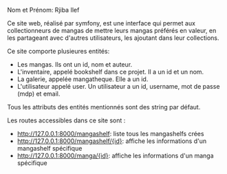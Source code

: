 Nom et Prénom: Rjiba Ilef

Ce site web, réalisé par symfony, est une interface qui permet aux collectionneurs de mangas de mettre leurs mangas préférés en valeur, en les partageant avec d'autres utilisateurs, les ajoutant dans leur collections.

Ce site comporte plusieures entités:
* Les mangas. Ils ont un id, nom et auteur.
* L'inventaire, appelé bookshelf dans ce projet. Il a un id et un nom.
* La galerie, appelée mangatheque. Elle a un id.
* L'utilisateur appelé user. Un utilisateur a un id, username, mot de passe (mdp) et email.

Tous les attributs des entités mentionnés sont des string par défaut.

Les routes accessibles dans ce site sont : 
* http://127.0.0.1:8000/mangashelf: liste tous les mangashelfs crées
* http://127.0.0.1:8000/mangashelf/{id}: affiche les informations d'un mangashelf spécifique
* http://127.0.0.1:8000/manga/{id}: affiche les informations d'un manga spécifique
